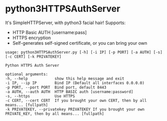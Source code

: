 # python3HTTPSAuthServer
It's SimpleHTTPServer, with python3 facial hair!
Supports:
  - HTTP Basic AUTH   [username:pass]
  - HTTPS encryption
  - Self-generates self-signed certificate, or you can bring your own


`usage: python3HTTPSAuthServer.py [-h] [-i IP] [-p PORT] [-a AUTH] [-s] [-c CERT] [-k PRIVATEKEY]`  
  
`Python HTTPS Auth Server`  
  
`optional arguments:`    
`-h, --help            show this help message and exit`  
`-i IP, --ip IP        Bind IP (Default all interfaces 0.0.0.0)`  
`-p PORT, --port PORT  Bind port, default 8443`  
`-a AUTH, --auth AUTH  HTTP BASIC auth [username:password]`  
`-s, --https           Use HTTPS`  
`-c CERT, --cert CERT  If you brought your own CERT, then by all means... [fullpath]`  
`-k PRIVATEKEY, --privatekey PRIVATEKEY If you brought your own PRIVATE_KEY, then by all means... [fullpath]`  
  
  






